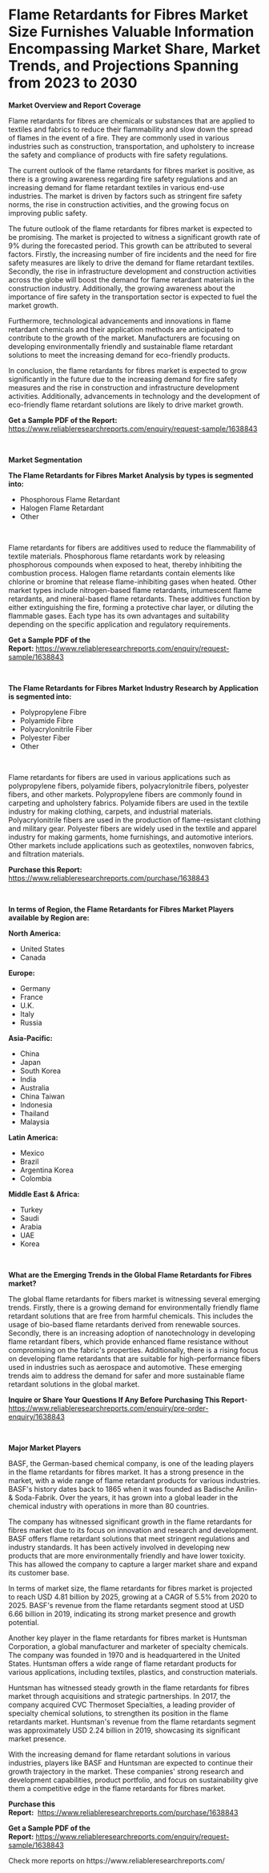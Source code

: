 <p><h1>Flame Retardants for Fibres Market Size Furnishes Valuable Information Encompassing Market Share, Market Trends, and Projections Spanning from 2023 to 2030</h1></p><p><strong>Market Overview and Report Coverage</strong></p>
<p><p>Flame retardants for fibres are chemicals or substances that are applied to textiles and fabrics to reduce their flammability and slow down the spread of flames in the event of a fire. They are commonly used in various industries such as construction, transportation, and upholstery to increase the safety and compliance of products with fire safety regulations.</p><p>The current outlook of the flame retardants for fibres market is positive, as there is a growing awareness regarding fire safety regulations and an increasing demand for flame retardant textiles in various end-use industries. The market is driven by factors such as stringent fire safety norms, the rise in construction activities, and the growing focus on improving public safety.</p><p>The future outlook of the flame retardants for fibres market is expected to be promising. The market is projected to witness a significant growth rate of 9% during the forecasted period. This growth can be attributed to several factors. Firstly, the increasing number of fire incidents and the need for fire safety measures are likely to drive the demand for flame retardant textiles. Secondly, the rise in infrastructure development and construction activities across the globe will boost the demand for flame retardant materials in the construction industry. Additionally, the growing awareness about the importance of fire safety in the transportation sector is expected to fuel the market growth.</p><p>Furthermore, technological advancements and innovations in flame retardant chemicals and their application methods are anticipated to contribute to the growth of the market. Manufacturers are focusing on developing environmentally friendly and sustainable flame retardant solutions to meet the increasing demand for eco-friendly products.</p><p>In conclusion, the flame retardants for fibres market is expected to grow significantly in the future due to the increasing demand for fire safety measures and the rise in construction and infrastructure development activities. Additionally, advancements in technology and the development of eco-friendly flame retardant solutions are likely to drive market growth.</p></p>
<p><strong>Get a Sample PDF of the Report:</strong> <a href="https://www.reliableresearchreports.com/enquiry/request-sample/1638843">https://www.reliableresearchreports.com/enquiry/request-sample/1638843</a></p>
<p>&nbsp;</p>
<p><strong>Market Segmentation</strong></p>
<p><strong>The Flame Retardants for Fibres Market Analysis by types is segmented into:</strong></p>
<p><ul><li>Phosphorous Flame Retardant</li><li>Halogen Flame Retardant</li><li>Other</li></ul></p>
<p>&nbsp;</p>
<p><p>Flame retardants for fibers are additives used to reduce the flammability of textile materials. Phosphorous flame retardants work by releasing phosphorous compounds when exposed to heat, thereby inhibiting the combustion process. Halogen flame retardants contain elements like chlorine or bromine that release flame-inhibiting gases when heated. Other market types include nitrogen-based flame retardants, intumescent flame retardants, and mineral-based flame retardants. These additives function by either extinguishing the fire, forming a protective char layer, or diluting the flammable gases. Each type has its own advantages and suitability depending on the specific application and regulatory requirements.</p></p>
<p><strong>Get a Sample PDF of the Report:</strong>&nbsp;<a href="https://www.reliableresearchreports.com/enquiry/request-sample/1638843">https://www.reliableresearchreports.com/enquiry/request-sample/1638843</a></p>
<p>&nbsp;</p>
<p><strong>The Flame Retardants for Fibres Market Industry Research by Application is segmented into:</strong></p>
<p><ul><li>Polypropylene Fibre</li><li>Polyamide Fibre</li><li>Polyacrylonitrile Fiber</li><li>Polyester Fiber</li><li>Other</li></ul></p>
<p>&nbsp;</p>
<p><p>Flame retardants for fibers are used in various applications such as polypropylene fibers, polyamide fibers, polyacrylonitrile fibers, polyester fibers, and other markets. Polypropylene fibers are commonly found in carpeting and upholstery fabrics. Polyamide fibers are used in the textile industry for making clothing, carpets, and industrial materials. Polyacrylonitrile fibers are used in the production of flame-resistant clothing and military gear. Polyester fibers are widely used in the textile and apparel industry for making garments, home furnishings, and automotive interiors. Other markets include applications such as geotextiles, nonwoven fabrics, and filtration materials.</p></p>
<p><strong>Purchase this Report:</strong>&nbsp; <a href="https://www.reliableresearchreports.com/purchase/1638843">https://www.reliableresearchreports.com/purchase/1638843</a></p>
<p>&nbsp;</p>
<p><strong>In terms of Region, the Flame Retardants for Fibres Market Players available by Region are:</strong></p>
<p>
    <p> <strong> North America: </strong>
        <ul>
            <li>United States</li>
            <li>Canada</li>
        </ul>
        </p> 
    <p> <strong> Europe: </strong>
        <ul>
            <li>Germany</li>
            <li>France</li>
            <li>U.K.</li>
            <li>Italy</li>
            <li>Russia</li>
        </ul>
        </p> 
    <p> <strong> Asia-Pacific: </strong>
        <ul>
            <li>China</li>
            <li>Japan</li>
            <li>South Korea</li>
            <li>India</li>
            <li>Australia</li>
            <li>China Taiwan</li>
            <li>Indonesia</li>
            <li>Thailand</li>
            <li>Malaysia</li>
        </ul>
        </p> 
    <p> <strong> Latin America: </strong>
        <ul>
            <li>Mexico</li>
            <li>Brazil</li>
            <li>Argentina Korea</li>
            <li>Colombia</li>
        </ul>
        </p> 
    <p> <strong> Middle East & Africa: </strong>
        <ul>
            <li>Turkey</li>
            <li>Saudi</li>
            <li>Arabia</li>
            <li>UAE</li>
            <li>Korea</li>
        </ul>
    </p>
    </p>
<p>&nbsp;</p>
<p><strong>What are the Emerging Trends in the Global Flame Retardants for Fibres market?</strong></p>
<p><p>The global flame retardants for fibers market is witnessing several emerging trends. Firstly, there is a growing demand for environmentally friendly flame retardant solutions that are free from harmful chemicals. This includes the usage of bio-based flame retardants derived from renewable sources. Secondly, there is an increasing adoption of nanotechnology in developing flame retardant fibers, which provide enhanced flame resistance without compromising on the fabric's properties. Additionally, there is a rising focus on developing flame retardants that are suitable for high-performance fibers used in industries such as aerospace and automotive. These emerging trends aim to address the demand for safer and more sustainable flame retardant solutions in the global market.</p></p>
<p><strong>Inquire or Share Your Questions If Any Before Purchasing This Report</strong>- <a href="https://www.reliableresearchreports.com/enquiry/pre-order-enquiry/1638843">https://www.reliableresearchreports.com/enquiry/pre-order-enquiry/1638843</a></p>
<p>&nbsp;</p>
<p><strong>Major Market Players</strong></p>
<p><p>BASF, the German-based chemical company, is one of the leading players in the flame retardants for fibres market. It has a strong presence in the market, with a wide range of flame retardant products for various industries. BASF's history dates back to 1865 when it was founded as Badische Anilin- & Soda-Fabrik. Over the years, it has grown into a global leader in the chemical industry with operations in more than 80 countries.</p><p>The company has witnessed significant growth in the flame retardants for fibres market due to its focus on innovation and research and development. BASF offers flame retardant solutions that meet stringent regulations and industry standards. It has been actively involved in developing new products that are more environmentally friendly and have lower toxicity. This has allowed the company to capture a larger market share and expand its customer base.</p><p>In terms of market size, the flame retardants for fibres market is projected to reach USD 4.81 billion by 2025, growing at a CAGR of 5.5% from 2020 to 2025. BASF's revenue from the flame retardants segment stood at USD 6.66 billion in 2019, indicating its strong market presence and growth potential.</p><p>Another key player in the flame retardants for fibres market is Huntsman Corporation, a global manufacturer and marketer of specialty chemicals. The company was founded in 1970 and is headquartered in the United States. Huntsman offers a wide range of flame retardant products for various applications, including textiles, plastics, and construction materials.</p><p>Huntsman has witnessed steady growth in the flame retardants for fibres market through acquisitions and strategic partnerships. In 2017, the company acquired CVC Thermoset Specialties, a leading provider of specialty chemical solutions, to strengthen its position in the flame retardants market. Huntsman's revenue from the flame retardants segment was approximately USD 2.24 billion in 2019, showcasing its significant market presence.</p><p>With the increasing demand for flame retardant solutions in various industries, players like BASF and Huntsman are expected to continue their growth trajectory in the market. These companies' strong research and development capabilities, product portfolio, and focus on sustainability give them a competitive edge in the flame retardants for fibres market.</p></p>
<p><strong>Purchase this Report:</strong>&nbsp;&nbsp;<a href="https://www.reliableresearchreports.com/purchase/1638843">https://www.reliableresearchreports.com/purchase/1638843</a></p>
<p></p>
<p><strong>Get a Sample PDF of the Report:</strong>&nbsp;<a href="https://www.reliableresearchreports.com/enquiry/request-sample/1638843">https://www.reliableresearchreports.com/enquiry/request-sample/1638843</a></p>
<p>Check more reports on https://www.reliableresearchreports.com/</p>